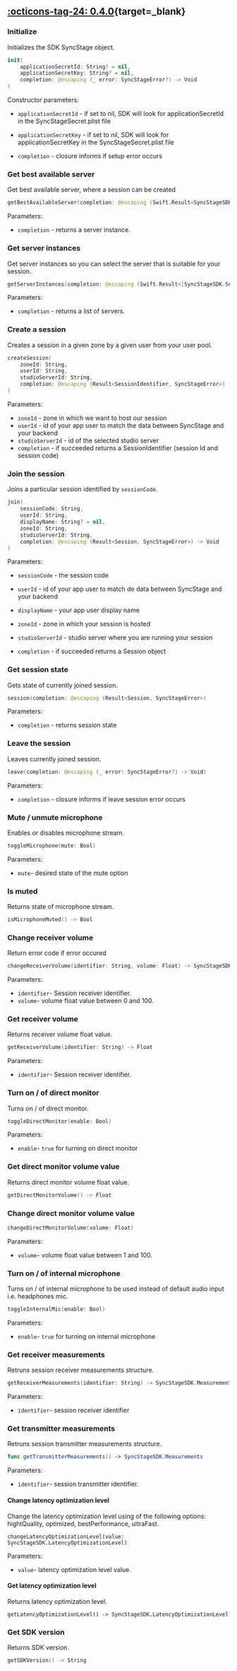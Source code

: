## [:octicons-tag-24: 0.4.0][0.4.0]{target=_blank}
[0.4.0]: https://github.com/opensesamemedia/SyncStageSwiftPackage/releases/tag/0.4.0

### Initialize

Initializes the SDK SyncStage object.

```swift
init(
    applicationSecretId: String? = nil, 
    applicationSecretKey: String? = nil,
    completion: @escaping (_ error: SyncStageError?) -> Void
)
```

Constructor parameters:

* `applicationSecretId` - if set to nil, SDK will look for applicationSecretId in the SyncStageSecret.plist file

* `applicationSecretKey` - if set to nil, SDK will look for applicationSecretKey in the SyncStageSecret.plist file

* `completion` - closure informs if setup error occurs

### Get best available server

Get best available server, where a session can be created

```swift
getBestAvailableServer(completion: @escaping (Swift.Result<SyncStageSDK.ServerInstance, SyncStageSDK.SyncStageError>) -> Swift.Void)
```

Parameters:

* `completion` - returns a server instance.

### Get server instances

Get server instances so you can select the server that is suitable for your session.

```swift
getServerInstances(completion: @escaping (Swift.Result<[SyncStageSDK.ServerInstance], SyncStageSDK.SyncStageError>) -> Swift.Void)
```

Parameters:

* `completion` - returns a list of servers.

### Create a session

Creates a session in a given zone by a given user from your user pool.

```swift
createSession(
    zoneId: String,
    userId: String,
    studioServerId: String,
    completion: @escaping (Result<SessionIdentifier, SyncStageError>) -> Void
)
```

Parameters:

* `zoneId` - zone in which we want to host our session
* `userId` - id of your app user to match the data between SyncStage and your backend
* `studioServerId` - id of the selected studio server
* `completion` -  if succeeded returns a SessionIdentifier (session Id and session code)

### Join the session

Joins a particular session identified by `sessionCode`.

```swift
join(
    sessionCode: String,
    userId: String,
    displayName: String? = nil,
    zoneId: String,
    studioServerId: String,
    completion: @escaping (Result<Session, SyncStageError>) -> Void
)
```

Parameters:

* `sessionCode` - the session code

* `userId` - id of your app user to match de data between SyncStage and your backend

* `displayName` - your app user display name

* `zoneId` - zone in which your session is hosted

* `studioServerId` - studio server where you are running your session

* `completion` - if succeeded returns a Session object


### Get session state

Gets state of currently joined session.

```swift
session(completion: @escaping (Result<Session, SyncStageError>)
```

Parameters:

* `completion` - returns session state


### Leave the session

Leaves currently joined session.

```swift
leave(completion: @escaping (_ error: SyncStageError?) -> Void)
```

Parameters:

* `completion` - closure informs if leave session error occurs

### Mute / unmute microphone

Enables or disables microphone stream.

```swift
toggleMicrophone(mute: Bool)
```

Parameters:

* `mute`- desired state of the mute option

### Is muted

Returns state of microphone stream.

```swift
isMicrophoneMuted() -> Bool
```

### Change receiver volume

Return error code if error occured

```swift
changeReceiverVolume(identifier: String, volume: Float) -> SyncStageSDK.SyncStageErrorCode
```

Parameters:

* `identifier`- Session receiver identifier.
* `volume`- volume float value between 0 and 100.

### Get receiver volume

Returns receiver volume float value.

```swift
getReceiverVolume(identifier: String) -> Float
```

Parameters:

* `identifier`- Session receiver identifier.

### Turn on / of direct monitor
Turns on / of direct monitor.

```swift
toggleDirectMonitor(enable: Bool)
```
Parameters:

* `enable`- `true` for turning on direct monitor

### Get direct monitor volume value
Returns direct monitor volume float value.

```swift
getDirectMonitorVolume() -> Float
```
### Change direct monitor volume value

```swift
changeDirectMonitorVolume(volume: Float)
```

Parameters:

* `volume`- volume float value between 1 and 100.

### Turn on / of internal microphone
Turns on / of internal microphone to be used instead of default audio input i.e. headphones mic.

```swift
toggleInternalMic(enable: Bool)
```

Parameters:

* `enable`- `true` for turning on internal microphone

### Get receiver measurements
Retruns session receiver measurements structure.

```swift
getReceiverMeasurements(identifier: String) -> SyncStageSDK.Measurements
```

Parameters:

* `identifier`- session receiver identifier

### Get transmitter measurements
Retruns session transmitter measurements structure.

```swift
func getTransmitterMeasurements() -> SyncStageSDK.Measurements
```
Parameters:

* `identifier`- session transmitter identifier.

#### Change latency optimization level
Change the latency optimization level using of the following options: hightQuality, optimized, bestPerformance, ultraFast.

```
changeLatencyOptimizationLevel(value: SyncStageSDK.LatencyOptimizationLevel)
```
Parameters:

* `value`- latency optimization level value.

#### Get latency optimization level
Returns latency optimization level.

```
getLatencyOptimizationLevel() -> SyncStageSDK.LatencyOptimizationLevel
```

### Get SDK version
Returns SDK version.

```swift
getSDKVersion() -> String
```
